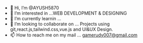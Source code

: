 - 👋 Hi, I’m @AYUSH5870
- 👀 I’m interested in ...WEB DEVELOPMENT & DESIGNING
- 🌱 I’m currently learnin ...
- 💞️ I’m looking to collaborate on ... Projects using git,react.js,tailwind.css,vue.js and UI&UX Design. 
- 📫 How to reach me on my mail ... gamerudy007@gmail.com

<!---
AYUSH5870/AYUSH5870 is a ✨ special ✨ repository because its `README.md` (this file) appears on your GitHub profile.
You can click the Preview link to take a look at your changes.
--->
